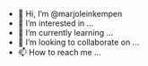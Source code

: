 - 👋 Hi, I’m @marjoleinkempen
- 👀 I’m interested in ...
- 🌱 I’m currently learning ...
- 💞️ I’m looking to collaborate on ...
- 📫 How to reach me ...

<!---
marjoleinkempen/marjoleinkempen is a ✨ special ✨ repository because its `README.md` (this file) appears on your GitHub profile.
You can click the Preview link to take a look at your changes.
--->
